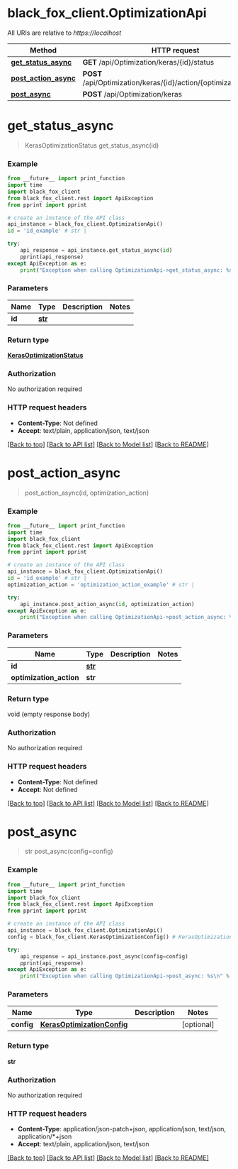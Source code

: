 # black_fox_client.OptimizationApi

All URIs are relative to *https://localhost*

Method | HTTP request | Description
------------- | ------------- | -------------
[**get_status_async**](OptimizationApi.md#get_status_async) | **GET** /api/Optimization/keras/{id}/status | 
[**post_action_async**](OptimizationApi.md#post_action_async) | **POST** /api/Optimization/keras/{id}/action/{optimizationAction} | 
[**post_async**](OptimizationApi.md#post_async) | **POST** /api/Optimization/keras | 


# **get_status_async**
> KerasOptimizationStatus get_status_async(id)



### Example
```python
from __future__ import print_function
import time
import black_fox_client
from black_fox_client.rest import ApiException
from pprint import pprint

# create an instance of the API class
api_instance = black_fox_client.OptimizationApi()
id = 'id_example' # str | 

try:
    api_response = api_instance.get_status_async(id)
    pprint(api_response)
except ApiException as e:
    print("Exception when calling OptimizationApi->get_status_async: %s\n" % e)
```

### Parameters

Name | Type | Description  | Notes
------------- | ------------- | ------------- | -------------
 **id** | [**str**](.md)|  | 

### Return type

[**KerasOptimizationStatus**](KerasOptimizationStatus.md)

### Authorization

No authorization required

### HTTP request headers

 - **Content-Type**: Not defined
 - **Accept**: text/plain, application/json, text/json

[[Back to top]](#) [[Back to API list]](../README.md#documentation-for-api-endpoints) [[Back to Model list]](../README.md#documentation-for-models) [[Back to README]](../README.md)

# **post_action_async**
> post_action_async(id, optimization_action)



### Example
```python
from __future__ import print_function
import time
import black_fox_client
from black_fox_client.rest import ApiException
from pprint import pprint

# create an instance of the API class
api_instance = black_fox_client.OptimizationApi()
id = 'id_example' # str | 
optimization_action = 'optimization_action_example' # str | 

try:
    api_instance.post_action_async(id, optimization_action)
except ApiException as e:
    print("Exception when calling OptimizationApi->post_action_async: %s\n" % e)
```

### Parameters

Name | Type | Description  | Notes
------------- | ------------- | ------------- | -------------
 **id** | [**str**](.md)|  | 
 **optimization_action** | **str**|  | 

### Return type

void (empty response body)

### Authorization

No authorization required

### HTTP request headers

 - **Content-Type**: Not defined
 - **Accept**: Not defined

[[Back to top]](#) [[Back to API list]](../README.md#documentation-for-api-endpoints) [[Back to Model list]](../README.md#documentation-for-models) [[Back to README]](../README.md)

# **post_async**
> str post_async(config=config)



### Example
```python
from __future__ import print_function
import time
import black_fox_client
from black_fox_client.rest import ApiException
from pprint import pprint

# create an instance of the API class
api_instance = black_fox_client.OptimizationApi()
config = black_fox_client.KerasOptimizationConfig() # KerasOptimizationConfig |  (optional)

try:
    api_response = api_instance.post_async(config=config)
    pprint(api_response)
except ApiException as e:
    print("Exception when calling OptimizationApi->post_async: %s\n" % e)
```

### Parameters

Name | Type | Description  | Notes
------------- | ------------- | ------------- | -------------
 **config** | [**KerasOptimizationConfig**](KerasOptimizationConfig.md)|  | [optional] 

### Return type

**str**

### Authorization

No authorization required

### HTTP request headers

 - **Content-Type**: application/json-patch+json, application/json, text/json, application/*+json
 - **Accept**: text/plain, application/json, text/json

[[Back to top]](#) [[Back to API list]](../README.md#documentation-for-api-endpoints) [[Back to Model list]](../README.md#documentation-for-models) [[Back to README]](../README.md)

